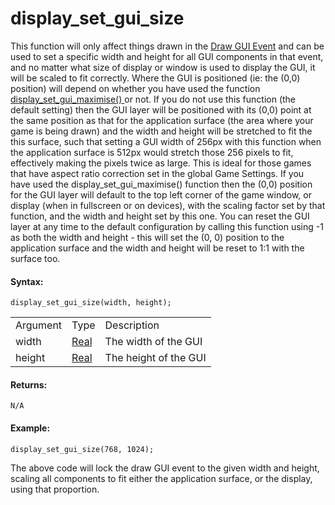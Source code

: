 # display_set_gui_size

This function will only affect things drawn in the [Draw GUI
Event](../../../The_Asset_Editors/Object_Properties/Draw_Events) and
can be used to set a specific width and height for all GUI components in
that event, and no matter what size of display or window is used to
display the GUI, it will be scaled to fit correctly. Where the GUI is
positioned (ie: the (0,0) position) will depend on whether you have used
the function [ display_set_gui_maximise()
](display_set_gui_maximise) or not. If you do not use this function
(the default setting) then the GUI layer will be positioned with its
(0,0) point at the same position as that for the application surface
(the area where your game is being drawn) and the width and height will
be stretched to fit the this surface, such that setting a GUI width of
256px with this function when the application surface is 512px would
stretch those 256 pixels to fit, effectively making the pixels twice as
large. This is ideal for those games that have aspect ratio correction
set in the global Game Settings. If you have used the
display_set_gui_maximise() function then the (0,0) position for the GUI
layer will default to the top left corner of the game window, or display
(when in fullscreen or on devices), with the scaling factor set by that
function, and the width and height set by this one. You can reset the
GUI layer at any time to the default configuration by calling this
function using -1 as both the width and height - this will set the (0,
0) position to the application surface and the width and height will be
reset to 1:1 with the surface too.

#### Syntax:

``` gml
display_set_gui_size(width, height);
```

|          |                                                                      |                       |
|----------|----------------------------------------------------------------------|-----------------------|
| Argument | Type                                                                 | Description           |
| width    |  [Real](../../../../GameMaker_Language/GML_Overview/Data_Types)  | The width of the GUI  |
| height   |  [Real](../../../../GameMaker_Language/GML_Overview/Data_Types)  | The height of the GUI |

#### Returns:

``` gml
N/A
```

#### Example:

``` gml
display_set_gui_size(768, 1024);
```

The above code will lock the draw GUI event to the given width and
height, scaling all components to fit either the application surface, or
the display, using that proportion.
